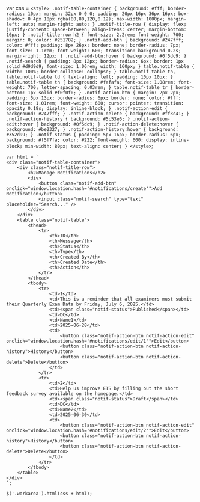 var css = `
    <style>
        .notif-table-container {
            background: #fff;
            border-radius: 10px;
            margin: 32px 0 0 0;
            padding: 20px 16px 36px 16px;
            box-shadow: 0 4px 18px rgba(80,80,120,0.12);
            max-width: 1000px;
            margin-left: auto;
            margin-right: auto;
        }
        .notif-title-row {
            display: flex;
            justify-content: space-between;
            align-items: center;
            margin-bottom: 16px;
        }
        .notif-title-row h2 {
            font-size: 2.2rem;
            font-weight: 700;
            margin: 0;
            color: #251782;
        }
        .notif-add-btn {
            background: #247fff;
            color: #fff;
            padding: 8px 26px;
            border: none;
            border-radius: 7px;
            font-size: 1.1rem;
            font-weight: 600;
            transition: background 0.2s;
            margin-right: 12px;
        }
        .notif-add-btn:hover {
            background: #0f5dc9;
        }
        .notif-search {
            padding: 8px 12px;
            border-radius: 6px;
            border: 1px solid #d9d9d9;
            font-size: 1.06rem;
            width: 160px;
        }
        table.notif-table {
            width: 100%;
            border-collapse: collapse;
        }
        table.notif-table th, table.notif-table td {
            text-align: left;
            padding: 10px 10px;
        }
        table.notif-table th {
            background: #fafafa;
            font-size: 1.08rem;
            font-weight: 700;
            letter-spacing: 0.03rem;
        }
        table.notif-table tr {
            border-bottom: 1px solid #f0f0f0;
        }
        .notif-action-btn {
            margin: 2px 2px;
            padding: 5px 13px;
            border-radius: 6px;
            border: none;
            color: #fff;
            font-size: 1.01rem;
            font-weight: 600;
            cursor: pointer;
            transition: opacity 0.18s;
            display: inline-block;
        }
        .notif-action-edit { background: #247fff; }
        .notif-action-delete { background: #ff3c41; }
        .notif-action-history { background: #5c53e6; }
        .notif-action-edit:hover { background: #0f5dc9; }
        .notif-action-delete:hover { background: #be2327; }
        .notif-action-history:hover { background: #352d99; }
        .notif-status {
            padding: 5px 16px;
            border-radius: 6px;
            background: #f5f7fa;
            color: #222;
            font-weight: 600;
            display: inline-block;
            min-width: 80px;
            text-align: center;
        }
    </style>
    `;

    var html = `
    <div class="notif-table-container">
        <div class="notif-title-row">
            <h2>Manage Notifications</h2>
            <div>
                <button class="notif-add-btn" onclick="window.location.hash='#notifications/create'">Add Notification</button>
                <input class="notif-search" type="text" placeholder="Search..." />
            </div>
        </div>
        <table class="notif-table">
            <thead>
                <tr>
                    <th>ID</th>
                    <th>Message</th>
                    <th>Status</th>
                    <th>Type</th>
                    <th>Created By</th>
                    <th>Created Date</th>
                    <th>Action</th>
                </tr>
            </thead>
            <tbody>
                <tr>
                    <td>1</td>
                    <td>This is a reminder that all examiners must submit their Quarterly Exam Data by Friday, July 6, 2025.</td>
                    <td><span class="notif-status">Published</span></td>
                    <td>DC</td>
                    <td>Name1</td>
                    <td>2025-06-28</td>
                    <td>
                        <button class="notif-action-btn notif-action-edit" onclick="window.location.hash='#notifications/edit/1'">Edit</button>
                        <button class="notif-action-btn notif-action-history">History</button>
                        <button class="notif-action-btn notif-action-delete">Delete</button>
                    </td>
                </tr>
                <tr>
                    <td>2</td>
                    <td>Help us improve ETS by filling out the short feedback survey available on the homepage.</td>
                    <td><span class="notif-status">Draft</span></td>
                    <td>DC</td>
                    <td>Name2</td>
                    <td>2025-06-30</td>
                    <td>
                        <button class="notif-action-btn notif-action-edit" onclick="window.location.hash='#notifications/edit/2'">Edit</button>
                        <button class="notif-action-btn notif-action-history">History</button>
                        <button class="notif-action-btn notif-action-delete">Delete</button>
                    </td>
                </tr>
            </tbody>
        </table>
    </div>
    `;

    $('.workarea').html(css + html);
